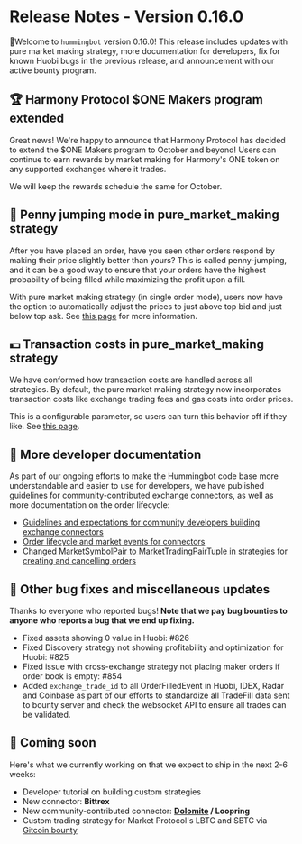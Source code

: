 # Release Notes - Version 0.16.0

🚀Welcome to `hummingbot` version 0.16.0! This release includes updates with pure market making strategy, more documentation for developers, fix for known Huobi bugs in the previous release, and announcement with our active bounty program.


## 🏆 Harmony Protocol $ONE Makers program extended

Great news! We're happy to announce that Harmony Protocol has decided to extend the $ONE Makers program to October and beyond! Users can continue to earn rewards by market making for Harmony's ONE token on any supported exchanges where it trades. 

We will keep the rewards schedule the same for October.

## 🏃 Penny jumping mode in **pure_market_making** strategy

After you have placed an order, have you seen other orders respond by making their price slightly better than yours? This is called penny-jumping, and it can be a good way to ensure that your orders have the highest probability of being filled while maximizing the profit upon a fill.

With pure market making strategy (in single order mode), users now have the option to automatically adjust the prices to just above top bid and just below top ask. See [this page](/strategy-configs/order-optimization/) for more information.

## 💵 Transaction costs in **pure_market_making** strategy

We have conformed how transaction costs are handled across all strategies. By default, the pure market making strategy now incorporates transaction costs like exchange trading fees and gas costs into order prices. 

This is a configurable parameter, so users can turn this behavior off if they like. See [this page](/strategy-configs/add-transaction-costs/).

## 📝 More developer documentation

As part of our ongoing efforts to make the Hummingbot code base more understandable and easier to use for developers, we have published guidelines for community-contributed exchange connectors, as well as more documentation on the order lifecycle:

* [Guidelines and expectations for community developers building exchange connectors](/developers/connectors/#guidelines-for-community-developers)
* [Order lifecycle and market events for connectors](https://docs.hummingbot.io/developers/strategies/#creating-and-cancelling-orders)
* [Changed MarketSymbolPair to MarketTradingPairTuple in strategies for creating and cancelling orders](https://docs.hummingbot.io/developers/strategies/#creating-and-cancelling-orders)


## 🐞 Other bug fixes and miscellaneous updates

Thanks to everyone who reported bugs! **Note that we pay bug bounties to anyone who reports a bug that we end up fixing.**

* Fixed assets showing 0 value in Huobi: #826
* Fixed Discovery strategy not showing profitability and optimization for Huobi: #825
* Fixed issue with cross-exchange strategy not placing maker orders if order book is empty: #854
* Added `exchange_trade_id` to all OrderFilledEvent in Huobi, IDEX, Radar and Coinbase as part of our efforts to standardize all TradeFill data sent to bounty server and check the websocket API to ensure all trades can be validated.

## 🚀 Coming soon

Here's what we currently working on that we expect to ship in the next 2-6 weeks:

* Developer tutorial on building custom strategies
* New connector: **Bittrex**
* New community-contributed connector: **[Dolomite](https://dolomite.io/) / Loopring**
* Custom trading strategy for Market Protocol's LBTC and SBTC via [Gitcoin bounty](https://gitcoin.co/issue/MARKETProtocol/MARKETProtocol/230/3417)

